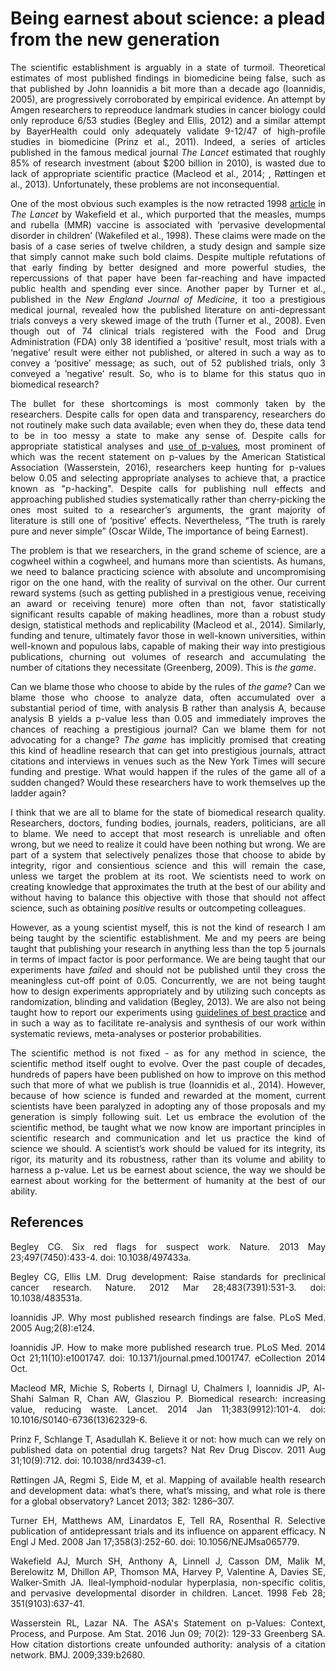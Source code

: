 # Being earnest about science: a plead from the new generation

<div align="justify">
 
The scientific establishment is arguably in a state of turmoil. Theoretical estimates of most published findings in biomedicine being false, such as that published by John Ioannidis a bit more than a decade ago (Ioannidis, 2005), are progressively corroborated by empirical evidence. An attempt by Amgen researchers to repreoduce landmark studies in cancer biology could only reproduce 6/53 studies (Begley and Ellis, 2012) and a similar attempt by BayerHealth could only adequately validate 9-12/47 of high-profile studies in biomedicine (Prinz et al., 2011). Indeed, a series of articles published in the famous medical journal *The Lancet* estimated that roughly 85% of research investment (about $200 billion in 2010), is wasted due to lack of appropriate scientific practice (Macleod et al., 2014; , Røttingen et al., 2013). Unfortunately, these problems are not inconsequential.

One of the most obvious such examples is the now retracted 1998 [article](https://www.thelancet.com/journals/lancet/article/PIIS0140-6736(97)11096-0/abstract) in *The Lancet* by Wakefield et al., which purported that the measles, mumps and rubella (MMR) vaccine is associated with ‘pervasive developmental disorder in children’ (Wakefiled et al., 1998). These claims were made on the basis of a case series of twelve children, a study design and sample size that simply cannot make such bold claims. Despite multiple refutations of that early finding by better designed and more powerful studies, the repercussions of that paper have been far-reaching and have impacted public health and spending ever since. Another paper by Turner et al., published in the *New England Journal of Medicine*, it too a prestigious medical journal, revealed how the published literature on anti-depressant trials conveys a very skewed image of the truth (Turner et al., 2008). Even though out of 74 clinical trials registered with the Food and Drug Administration (FDA) only 38 identified a ‘positive’ result, most trials with a ‘negative’ result were either not published, or altered in such a way as to convey a ‘positive’ message; as such, out of 52 published trials, only 3 conveyed a ‘negative’ result. So, who is to blame for this status quo in biomedical research?

The bullet for these shortcomings is most commonly taken by the researchers. Despite calls for open data and transparency, researchers do not routinely make such data available; even when they do, these data tend to be in too messy a state to make any sense of. Despite calls for appropriate statistical analyses and [use of p-values](https://en.wikipedia.org/wiki/Misunderstandings_of_p-values), most prominent of which was the recent statement on p-values by the American Statistical Association (Wasserstein, 2016), researchers keep hunting for p-values below 0.05 and selecting appropriate analyses to achieve that, a practice known as "p-hacking". Despite calls for publishing null effects and approaching published studies systematically rather than cherry-picking the ones most suited to a researcher’s arguments, the grant majority of literature is still one of ‘positive’ effects. Nevertheless, “The truth is rarely pure and never simple” (Oscar Wilde, The importance of being Earnest). 

The problem is that we researchers, in the grand scheme of science, are a cogwheel within a cogwheel, and humans more than scientists. As humans, we need to balance practicing science with absolute and uncompromising rigor on the one hand, with the reality of survival on the other. Our current reward systems (such as getting published in a prestigious venue, receiving an award or receiving tenure) more often than not, favor statistically significant results capable of making headlines, more than a robust study design, statistical methods and replicability (Macleod et al., 2014). Similarly, funding and tenure, ultimately favor those in well-known universities, within well-known and populous labs, capable of making their way into prestigious publications, churning out volumes of research and accumulating the number of citations they necessitate (Greenberg, 2009). This is *the game*.

Can we blame those who choose to abide by the rules of *the game*? Can we blame those who choose to analyze data, often accumulated over a substantial period of time, with analysis B rather than analysis A, because analysis B yields a p-value less than 0.05 and immediately improves the chances of reaching a prestigious journal? Can we blame them for not advocating for a change? *The game* has implicitly promised that creating this kind of headline research that can get into prestigious journals, attract citations and interviews in venues such as the New York Times will secure funding and prestige. What would happen if the rules of the game all of a sudden changed? Would these researchers have to work themselves up the ladder again?

I think that we are all to blame for the state of biomedical research quality. Researchers, doctors, funding bodies, journals, readers, politicians, are all to blame. We need to accept that most research is unreliable and often wrong, but we need to realize it could have been nothing but wrong. We are part of a system that selectively penalizes those that choose to abide by integrity, rigor and consientious science and this will remain the case, unless we target the problem at its root. We scientists need to work on creating knowledge that approximates the truth at the best of our ability and without having to balance this objective with those that should not affect science, such as obtaining *positive* results or outcompeting colleagues. 

However, as a young scientist myself, this is not the kind of research I am being taught by the scientific establishment. Me and my peers are being taught that publishing your research in anything less than the top 5 journals in terms of impact factor is poor performance. We are being taught that our experiments have *failed* and should not be published until they cross the meaningless cut-off point of 0.05. Concurrently, we are not being taught how to design experiments appropriately and by utilizing such concepts as randomization, blinding and validation (Begley, 2013). We are also not being taught how to report our experiments using [guidelines of best practice](https://www.equator-network.org/reporting-guidelines/) and in such a way as to facilitate re-analysis and synthesis of our work within systematic reviews, meta-analyses or posterior probabilities.

The scientific method is not fixed - as for any method in science, the scientific method itself ought to evolve. Over the past couple of decades, hundreds of papers have been published on how to improve on this method such that more of what we publish is true (Ioannidis et al., 2014). However, because of how science is funded and rewarded at the moment, current scientists have been paralyzed in adopting any of those proposals and my generation is simply following suit. Let us embrace the evolution of the scientific method, be taught what we now know are important principles in scientific research and communication and let us practice the kind of science we should. A scientist’s work should be valued for its integrity, its rigor, its maturity and its robustness, rather than its volume and ability to harness a p-value. Let us be earnest about science, the way we should be earnest about working for the betterment of humanity at the best of our ability.

 
## References
Begley CG. Six red flags for suspect work. Nature. 2013 May 23;497(7450):433-4. doi: 10.1038/497433a.

Begley CG, Ellis LM. Drug development: Raise standards for preclinical cancer research. Nature. 2012 Mar 28;483(7391):531-3. doi: 10.1038/483531a.

Ioannidis JP. Why most published research findings are false. PLoS Med. 2005 Aug;2(8):e124. 

Ioannidis JP. How to make more published research true. PLoS Med. 2014 Oct 21;11(10):e1001747. doi: 10.1371/journal.pmed.1001747. eCollection 2014 Oct.

Macleod MR, Michie S, Roberts I, Dirnagl U, Chalmers I, Ioannidis JP, Al-Shahi Salman R, Chan AW, Glasziou P. Biomedical research: increasing value, reducing waste. Lancet. 2014 Jan 11;383(9912):101-4. doi: 10.1016/S0140-6736(13)62329-6. 

Prinz F, Schlange T, Asadullah K. Believe it or not: how much can we rely on published data on potential drug targets? Nat Rev Drug Discov. 2011 Aug 31;10(9):712. doi: 10.1038/nrd3439-c1.

Røttingen JA, Regmi S, Eide M, et al. Mapping of available health research and development data: what’s there, what’s missing, and what role is there for a global observatory? Lancet 2013; 382: 1286–307.

Turner EH, Matthews AM, Linardatos E, Tell RA, Rosenthal R. Selective publication of antidepressant trials and its influence on apparent efficacy. N Engl J Med. 2008 Jan 17;358(3):252-60. doi: 10.1056/NEJMsa065779.

Wakefield AJ, Murch SH, Anthony A, Linnell J, Casson DM, Malik M, Berelowitz M, Dhillon AP, Thomson MA, Harvey P, Valentine A, Davies SE, Walker-Smith JA. Ileal-lymphoid-nodular hyperplasia, non-specific colitis, and pervasive developmental disorder in children. Lancet. 1998 Feb 28; 351(9103):637-41.

Wasserstein RL, Lazar NA. The ASA's Statement on p-Values: Context, Process, and Purpose. Am Stat. 2016 Jun 09; 70(2): 129-33
Greenberg SA. How citation distortions create unfounded authority: analysis of a citation network. BMJ. 2009;339:b2680.

</div>
